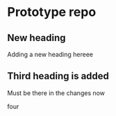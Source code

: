 # Prototype repo



## New heading
Adding a new heading hereee


## Third heading is added
Must be there in the changes now

four
